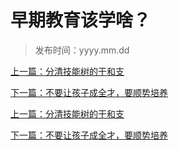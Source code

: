 # 早期教育该学啥？



> 发布时间：yyyy.mm.dd 

[上一篇：分清技能树的干和支](/education/article35)

[下一篇：不要让孩子成全才，要顺势培养 ](/education/article37)







[上一篇：分清技能树的干和支](/education/article35)

[下一篇：不要让孩子成全才，要顺势培养 ](/education/article37)



